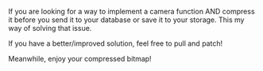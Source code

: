 If you are looking for a way to implement a camera function AND compress it 
before you send it to your database or save it to your storage. This my way 
of solving that issue. 

If you have a better/improved solution, feel free to pull and patch!

Meanwhile, enjoy your compressed bitmap! 

